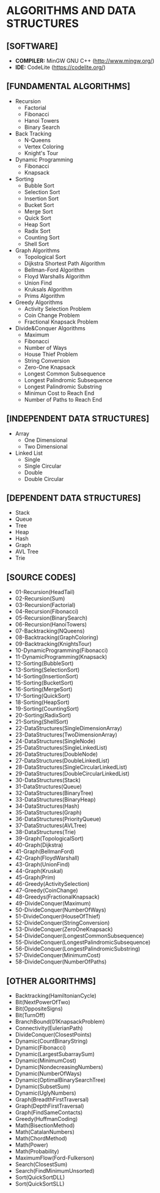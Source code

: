 # ALGORITHMS AND DATA STRUCTURES 

## [SOFTWARE]
* **COMPILER:** MinGW GNU C++ (http://www.mingw.org/)
* **IDE:** CodeLite (https://codelite.org/)

## [FUNDAMENTAL ALGORITHMS]
* Recursion
  - Factorial
  - Fibonacci
  - Hanoi Towers
  - Binary Search
* Back Tracking
  - N-Queens
  - Vertex Coloring
  - Knight's Tour
* Dynamic Programming
  - Fibonacci
  - Knapsack
* Sorting
  - Bubble Sort
  - Selection Sort
  - Insertion Sort
  - Bucket Sort
  - Merge Sort
  - Quick Sort
  - Heap Sort
  - Radix Sort
  - Counting Sort
  - Shell Sort
* Graph Algorithms
  - Topological Sort
  - Dijkstra Shortest Path Algorithm
  - Bellman-Ford Algorithm
  - Floyd Warshalls Algorithm
  - Union Find
  - Kruksals Algorithm
  - Prims Algorithm
* Greedy Algorithms
  - Activity Selection Problem
  - Coin Change Problem
  - Fractional Knapsack Problem
* Divide&Conquer Algorithms
  - Maximum
  - Fibonacci
  - Number of Ways
  - House Thief Problem
  - String Conversion
  - Zero-One Knapsack
  - Longest Common Subsequence
  - Longest Palindromic Subsequence
  - Longest Palindromic Substring
  - Minimun Cost to Reach End
  - Number of Paths to Reach End

## [INDEPENDENT DATA STRUCTURES]
* Array
  - One Dimensional
  - Two Dimensional
* Linked List
  - Single
  - Single Circular
  - Double
  - Double Circular

## [DEPENDENT DATA STRUCTURES]
* Stack
* Queue
* Tree
* Heap
* Hash
* Graph
* AVL Tree
* Trie

## [SOURCE CODES]
- 01-Recursion(HeadTail)
- 02-Recursion(Sum)
- 03-Recursion(Factorial)
- 04-Recursion(Fibonacci)
- 05-Recursion(BinarySearch)
- 06-Recursion(HanoiTowers)
- 07-Backtracking(NQueens)
- 08-Backtracking(GraphColoring)
- 09-Backtracking(KnightsTour)
- 10-DynamicProgramming(Fibonacci)
- 11-DynamicProgramming(Knapsack)
- 12-Sorting(BubbleSort)
- 13-Sorting(SelectionSort)
- 14-Sorting(InsertionSort)
- 15-Sorting(BucketSort)
- 16-Sorting(MergeSort)
- 17-Sorting(QuickSort)
- 18-Sorting(HeapSort)
- 19-Sorting(CountingSort)
- 20-Sorting(RadixSort)
- 21-Sorting(ShellSort)
- 22-DataStructures(SingleDimensionArray)
- 23-DataStructures(TwoDimensionArray)
- 24-DataStructures(SingleNode)
- 25-DataStructures(SingleLinkedList)
- 26-DataStructures(DoubleNode)
- 27-DataStructures(DoubleLinkedList)
- 28-DataStructures(SingleCircularLinkedList)
- 29-DataStructures(DoubleCircularLinkedList)
- 30-DataStructures(Stack)
- 31-DataStructures(Queue)
- 32-DataStructures(BinaryTree)
- 33-DataStructures(BinaryHeap)
- 34-DataStructures(Hash)
- 35-DataStructures(Graph)
- 36-DataStructures(PriorityQueue)
- 37-DataStructures(AVLTree)
- 38-DataStructures(Trie)
- 39-Graph(TopologicalSort)
- 40-Graph(Dijkstra)
- 41-Graph(BellmanFord)
- 42-Graph(FloydWarshall)
- 43-Graph(UnionFind)
- 44-Graph(Kruskal)
- 45-Graph(Prim)
- 46-Greedy(ActivitySelection)
- 47-Greedy(CoinChange)
- 48-Greedys(FractionalKnapsack)
- 49-DivideConquer(Maximum)
- 50-DivideConquer(NumberOfWays)
- 51-DivideConquer(HouseOfThief)
- 52-DivideConquer(StringConversion)
- 53-DivideConquer(ZeroOneKnapsack)
- 54-DivideConquer(LongestCommonSubsequence)
- 55-DivideConquer(LongestPalindromicSubsequence)
- 56-DivideConquer(LongestPalindromicSubstring)
- 57-DivideConquer(MinimumCost)
- 58-DivideConquer(NumberOfPaths)

## [OTHER ALGORITHMS]
- Backtracking(HamiltonianCycle)
- Bit(NextPowerOfTwo)
- Bit(OppositeSigns)
- Bit(TurnOff)
- BranchBound(01KnapsackProblem)
- Connectivity(EulerianPath)
- DivideConquer(ClosestPoints)
- Dynamic(CountBinaryString)
- Dynamic(Fibonacci)
- Dynamic(LargestSubarraySum)
- Dynamic(MinimumCost)
- Dynamic(NondecreasingNumbers)
- Dynamic(NumberOfWays)
- Dynamic(OptimalBinarySearchTree)
- Dynamic(SubsetSum)
- Dynamic(UglyNumbers)
- Graph(BreadthFirstTraversal)
- Graph(DepthFirstTraversal)
- Graph(FindSameContacts)
- Greedy(HuffmanCoding)
- Math(BisectionMethod)
- Math(CatalanNumbers)
- Math(ChordMethod)
- Math(Power)
- Math(Probability)
- MaximumFlow(Ford-Fulkerson)
- Search(ClosestSum)
- Search(FindMinimumUnsorted)
- Sort(QuickSortDLL)
- Sort(QuickSortSLL)